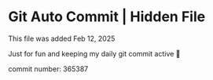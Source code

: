 # Git Auto Commit | Hidden File

This file was added Feb 12, 2025

Just for fun and keeping my daily git commit active 🤪

commit number: 365387
